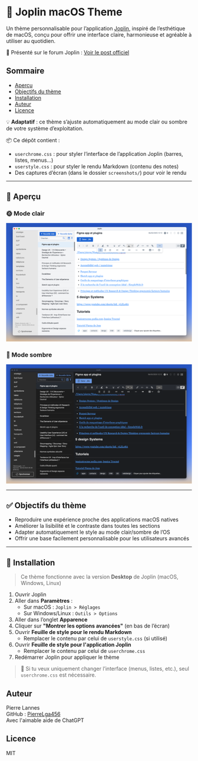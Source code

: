 # 🎨 Joplin macOS Theme

Un thème personnalisable pour l’application [Joplin](https://joplinapp.org), inspiré de l’esthétique de macOS, conçu pour offrir une interface claire, harmonieuse et agréable à utiliser au quotidien.

📣 Présenté sur le forum Joplin : [Voir le post officiel](https://discourse.joplinapp.org/t/macos-style-joplin-theme-by-pierre-lannes/45599)

## Sommaire
- [Aperçu](#-aperçu)
- [Objectifs du thème](#-objectifs-du-thème)
- [Installation](#-installation)
- [Auteur](#auteur)
- [Licence](#licence)

💡 **Adaptatif** : ce thème s’ajuste automatiquement au mode clair ou sombre de votre système d’exploitation.

📦 Ce dépôt contient :
- `userchrome.css` : pour styler l’interface de l’application Joplin (barres, listes, menus…)
- `userstyle.css` : pour styler le rendu Markdown (contenu des notes)
- Des captures d’écran (dans le dossier `screenshots/`) pour voir le rendu

---

## 📸 Aperçu

### 🌞 Mode clair
![Mode clair](screenshots/light-mode.png)

### 🌙 Mode sombre
![Mode sombre](screenshots/dark-mode.png)

---

## ✅ Objectifs du thème

- Reproduire une expérience proche des applications macOS natives
- Améliorer la lisibilité et le contraste dans toutes les sections
- Adapter automatiquement le style au mode clair/sombre de l’OS
- Offrir une base facilement personnalisable pour les utilisateurs avancés

---

## 🚀 Installation

> Ce thème fonctionne avec la version **Desktop** de Joplin (macOS, Windows, Linux)

1. Ouvrir Joplin
2. Aller dans **Paramètres** :
   - Sur macOS : `Joplin > Réglages`
   - Sur Windows/Linux : `Outils > Options`
3. Aller dans l’onglet **Apparence**
4. Cliquer sur **"Montrer les options avancées"** (en bas de l’écran)
5. Ouvrir **Feuille de style pour le rendu Markdown**
   - Remplacer le contenu par celui de `userstyle.css` (si utilisé)
6. Ouvrir **Feuille de style pour l'application Joplin**
   - Remplacer le contenu par celui de `userchrome.css`
7. Redémarrer Joplin pour appliquer le thème

> 📝 Si tu veux uniquement changer l’interface (menus, listes, etc.), seul `userchrome.css` est nécessaire.


## Auteur

Pierre Lannes  
GitHub : [PierreLga456](https://github.com/PierreLga456)  
Avec l'aimable aide de ChatGPT

## Licence

MIT
